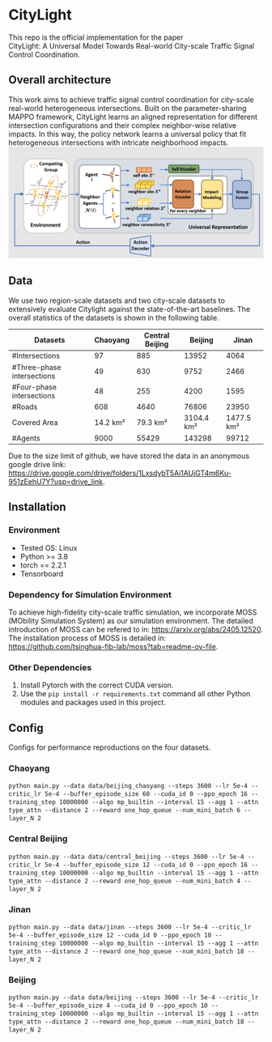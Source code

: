 # CityLight

This repo is the official implementation for the paper   
CityLight: A Universal Model Towards Real-world City-scale Traffic Signal Control Coordination.

## Overall architecture
This work aims to achieve traffic signal control coordination for city-scale real-world heterogeneous intersections. Built on the parameter-sharing MAPPO framework, CityLight learns an aligned representation for different intersection configurations and their complex neighbor-wise relative impacts. In this way, the policy network learns a universal policy that fit heterogeneous intersections with intricate neighborhood impacts. 
![Overall framework](figs/framework.png)


## Data
We use two region-scale datasets and two city-scale datasets to extensively evaluate Citylight against the state-of-the-art baselines. The overall statistics of the datasets is shown in the following table. 

| Datasets                 | Chaoyang  | Central Beijing | Beijing    | Jinan     |
|--------------------------|-----------|-----------------|------------|-----------|
| \#Intersections          | 97        | 885             | 13952      | 4064      |
| \#Three-phase intersections | 49        | 630             | 9752       | 2466      |
| \#Four-phase intersections | 48        | 255             | 4200       | 1595      |
| \#Roads                  | 608       | 4640            | 76806      | 23950     |
| Covered Area             | 14.2 km²  | 79.3 km²        | 3104.4 km² | 1477.5 km²|
| \#Agents                 | 9000      | 55429           | 143298     | 99712     |


Due to the size limit of github, we have stored the data in an anonymous google drive link: https://drive.google.com/drive/folders/1LxsdybT5Ai1AUjGT4m6Ku-951zEehU7Y?usp=drive_link.

## Installation
### Environment
- Tested OS: Linux
- Python >= 3.8
- torch == 2.2.1
- Tensorboard
  
### Dependency for Simulation Environment
To achieve high-fidelity city-scale traffic simulation, we incorporate MOSS (MObility Simulation System) as our simulation environment. The detailed introduction of MOSS can be refered to in: https://arxiv.org/abs/2405.12520. The installation process of MOSS is detailed in: https://github.com/tsinghua-fib-lab/moss?tab=readme-ov-file. 

### Other Dependencies
1. Install Pytorch with the correct CUDA version.
2. Use the ```pip install -r requirements.txt``` command all other Python modules and packages used in this project.


## Config 
Configs for performance reproductions on the four datasets. 
### Chaoyang
```
python main.py --data data/beijing_chaoyang --steps 3600 --lr 5e-4 --critic_lr 5e-4 --buffer_episode_size 60 --cuda_id 0 --ppo_epoch 16 --training_step 10000000 --algo mp_builtin --interval 15 --agg 1 --attn type_attn --distance 2 --reward one_hop_queue --num_mini_batch 6 --layer_N 2 
```

### Central Beijing
```
python main.py --data data/central_beijing --steps 3600 --lr 5e-4 --critic_lr 5e-4 --buffer_episode_size 12 --cuda_id 0 --ppo_epoch 16 --training_step 10000000 --algo mp_builtin --interval 15 --agg 1 --attn type_attn --distance 2 --reward one_hop_queue --num_mini_batch 4 --layer_N 2 
```

### Jinan
```
python main.py --data data/jinan --steps 3600 --lr 5e-4 --critic_lr 5e-4 --buffer_episode_size 12 --cuda_id 0 --ppo_epoch 10 --training_step 10000000 --algo mp_builtin --interval 15 --agg 1 --attn type_attn --distance 2 --reward one_hop_queue --num_mini_batch 18 --layer_N 2 
```

### Beijing
```
python main.py --data data/beijing --steps 3600 --lr 5e-4 --critic_lr 5e-4 --buffer_episode_size 4 --cuda_id 0 --ppo_epoch 10 --training_step 10000000 --algo mp_builtin --interval 15 --agg 1 --attn type_attn --distance 2 --reward one_hop_queue --num_mini_batch 18 --layer_N 2 
```

